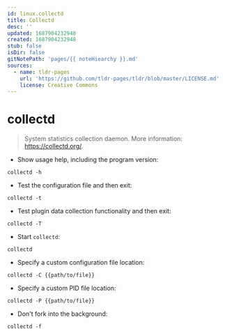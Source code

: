 ```yaml
---
id: linux.collectd
title: Collectd
desc: ''
updated: 1687904232948
created: 1687904232948
stub: false
isDir: false
gitNotePath: 'pages/{{ noteHiearchy }}.md'
sources:
  - name: tldr-pages
    url: 'https://github.com/tldr-pages/tldr/blob/master/LICENSE.md'
    license: Creative Commons
---
```

# collectd

> System statistics collection daemon.
> More information: <https://collectd.org/>.

- Show usage help, including the program version:

`collectd -h`

- Test the configuration file and then exit:

`collectd -t`

- Test plugin data collection functionality and then exit:

`collectd -T`

- Start `collectd`:

`collectd`

- Specify a custom configuration file location:

`collectd -C {{path/to/file}}`

- Specify a custom PID file location:

`collectd -P {{path/to/file}}`

- Don't fork into the background:

`collectd -f`

